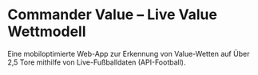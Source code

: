 # Commander Value – Live Value Wettmodell

Eine mobiloptimierte Web-App zur Erkennung von Value-Wetten auf Über 2,5 Tore mithilfe von Live-Fußballdaten (API-Football).